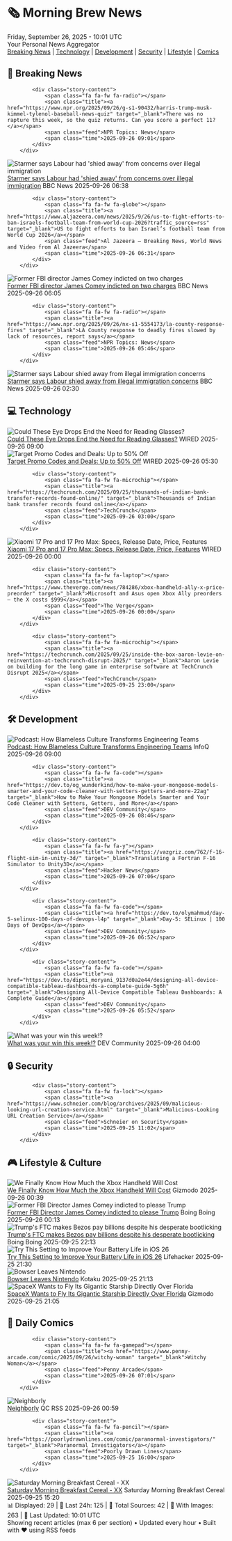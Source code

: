 <!-- Processing 54 RSS feeds at 2025-09-26 10:01:43 UTC -->
<!-- Processing: XKCD -->
<!-- Processing: Penny Arcade -->
<!-- Processing: Garfield -->
<!-- Processing: Dilbert -->
<!-- Processing: Cyanide & Happiness -->
<!-- Processing: Questionable Content -->
<!-- Processing: Girl Genius -->
<!-- Processing: CNN Top Stories -->
<!-- Processing: CNN Breaking News -->
<!-- Processing: NPR News -->
<!-- Processing: NBC News Breaking -->
<!-- Processing: Guardian World News -->
<!-- Processing: The Verge -->
<!-- Processing: Ars Technica -->
<!-- Processing: O'Reilly Radar -->
<!-- Processing: WIRED -->
<!-- Processing: Slashdot -->
<!-- Processing: Hacker News -->
<!-- Processing: StackOverflow Blog -->
<!-- Processing: It's FOSS -->
<!-- Error processing https://itsfoss.com/rss/: The read operation timed out -->
<!-- Processing: OMG! Ubuntu -->
<!-- Processing: Red Hat Blog -->
<!-- Processing: The Pragmatic Engineer -->
<!-- Generated 3 new posts out of 23 feeds processed -->
<div class="newspaper-header">
    <h1 class="newspaper-title">🗞️ Morning Brew News</h1>
    <div class="newspaper-date">Friday, September 26, 2025 - 10:01 UTC</div>
    <div class="newspaper-subtitle">Your Personal News Aggregator</div>
</div>

<div class="newspaper-nav">
    <a href="#breaking">Breaking News</a> |
    <a href="#tech">Technology</a> |
    <a href="#dev">Development</a> |
    <a href="#security">Security</a> |
    <a href="#lifestyle">Lifestyle</a> |
    <a href="#webcomics">Comics</a>
</div>

<div class="news-section breaking-news" id="breaking">
<h2 class="section-header">🚨 Breaking News</h2>
<div class="stories-container">
<div class="story">
            
            <div class="story-content">
                <span class="fa fa-fw fa-radio"></span>
                <span class="title"><a href="https://www.npr.org/2025/09/26/g-s1-90432/harris-trump-musk-kimmel-tylenol-baseball-news-quiz" target="_blank">There was no rapture this week, so the quiz returns. Can you score a perfect 11?</a></span>
                <span class="feed">NPR Topics: News</span>
                <span class="time">2025-09-26 09:01</span>
            </div>
        </div>
<div class="story">
            <img src="https://ichef.bbci.co.uk/ace/standard/240/cpsprodpb/eb5f/live/89c583d0-9a66-11f0-97f5-bd38218a3641.jpg" alt="Starmer says Labour had &#x27;shied away&#x27; from concerns over illegal immigration" class="story-image" loading="lazy" onerror="this.style.display='none'">
            <div class="story-content">
                <span class="fa fa-fw fa-flag"></span>
                <span class="title"><a href="https://www.bbc.com/news/articles/cn832y43ql5o?at_medium=RSS&at_campaign=rss" target="_blank">Starmer says Labour had &#x27;shied away&#x27; from concerns over illegal immigration</a></span>
                <span class="feed">BBC News</span>
                <span class="time">2025-09-26 06:38</span>
            </div>
        </div>
<div class="story">
            
            <div class="story-content">
                <span class="fa fa-fw fa-globe"></span>
                <span class="title"><a href="https://www.aljazeera.com/news/2025/9/26/us-to-fight-efforts-to-ban-israels-football-team-from-world-cup-2026?traffic_source=rss" target="_blank">US to fight efforts to ban Israel’s football team from World Cup 2026</a></span>
                <span class="feed">Al Jazeera – Breaking News, World News and Video from Al Jazeera</span>
                <span class="time">2025-09-26 06:31</span>
            </div>
        </div>
<div class="story">
            <img src="https://ichef.bbci.co.uk/ace/standard/240/cpsprodpb/267c/live/beb29810-9a72-11f0-85fc-9b9ff658e449.jpg" alt="Former FBI director James Comey indicted on two charges" class="story-image" loading="lazy" onerror="this.style.display='none'">
            <div class="story-content">
                <span class="fa fa-fw fa-earth-americas"></span>
                <span class="title"><a href="https://www.bbc.com/news/articles/cy50ggv35zpo?at_medium=RSS&at_campaign=rss" target="_blank">Former FBI director James Comey indicted on two charges</a></span>
                <span class="feed">BBC News</span>
                <span class="time">2025-09-26 06:05</span>
            </div>
        </div>
<div class="story">
            
            <div class="story-content">
                <span class="fa fa-fw fa-radio"></span>
                <span class="title"><a href="https://www.npr.org/2025/09/26/nx-s1-5554173/la-county-response-fires" target="_blank">LA County response to deadly fires slowed by lack of resources, report says</a></span>
                <span class="feed">NPR Topics: News</span>
                <span class="time">2025-09-26 05:46</span>
            </div>
        </div>
<div class="story">
            <img src="https://ichef.bbci.co.uk/ace/standard/240/cpsprodpb/eb5f/live/89c583d0-9a66-11f0-97f5-bd38218a3641.jpg" alt="Starmer says Labour shied away from illegal immigration concerns" class="story-image" loading="lazy" onerror="this.style.display='none'">
            <div class="story-content">
                <span class="fa fa-fw fa-flag"></span>
                <span class="title"><a href="https://www.bbc.com/news/articles/cn832y43ql5o?at_medium=RSS&at_campaign=rss" target="_blank">Starmer says Labour shied away from illegal immigration concerns</a></span>
                <span class="feed">BBC News</span>
                <span class="time">2025-09-26 02:30</span>
            </div>
        </div>
</div>
</div>
<div class="news-section tech-news" id="tech">
<h2 class="section-header">💻 Technology</h2>
<div class="stories-container">
<div class="story">
            <img src="https://media.wired.com/photos/68d57348bcf9d3a4141a7cbd/master/pass/eyedrops-sci-1356354404.jpg" alt="Could These Eye Drops End the Need for Reading Glasses?" class="story-image" loading="lazy" onerror="this.style.display='none'">
            <div class="story-content">
                <span class="fa fa-fw fa-bolt"></span>
                <span class="title"><a href="https://www.wired.com/story/could-these-eye-drops-end-the-need-for-reading-glasses/" target="_blank">Could These Eye Drops End the Need for Reading Glasses?</a></span>
                <span class="feed">WIRED</span>
                <span class="time">2025-09-26 09:00</span>
            </div>
        </div>
<div class="story">
            <img src="https://media.wired.com/photos/66ea077283cd4f2fbb17d478/master/pass/WIRED-Coupons-2.jpg" alt="Target Promo Codes and Deals: Up to 50% Off" class="story-image" loading="lazy" onerror="this.style.display='none'">
            <div class="story-content">
                <span class="fa fa-fw fa-bolt"></span>
                <span class="title"><a href="https://www.wired.com/story/target-promo-code/" target="_blank">Target Promo Codes and Deals: Up to 50% Off</a></span>
                <span class="feed">WIRED</span>
                <span class="time">2025-09-26 05:30</span>
            </div>
        </div>
<div class="story">
            
            <div class="story-content">
                <span class="fa fa-fw fa-microchip"></span>
                <span class="title"><a href="https://techcrunch.com/2025/09/25/thousands-of-indian-bank-transfer-records-found-online/" target="_blank">Thousands of Indian bank transfer records found online</a></span>
                <span class="feed">TechCrunch</span>
                <span class="time">2025-09-26 03:00</span>
            </div>
        </div>
<div class="story">
            <img src="https://media.wired.com/photos/68d5b27a23cd21f041c06ba4/master/pass/Xiaomi%2017%20Pro%20and%20Pro%20Max%203%20SOURCE%20Simon%20Hill.png" alt="Xiaomi 17 Pro and 17 Pro Max: Specs, Release Date, Price, Features" class="story-image" loading="lazy" onerror="this.style.display='none'">
            <div class="story-content">
                <span class="fa fa-fw fa-bolt"></span>
                <span class="title"><a href="https://www.wired.com/story/xiaomi-17-pro-max-hands-on/" target="_blank">Xiaomi 17 Pro and 17 Pro Max: Specs, Release Date, Price, Features</a></span>
                <span class="feed">WIRED</span>
                <span class="time">2025-09-26 00:00</span>
            </div>
        </div>
<div class="story">
            
            <div class="story-content">
                <span class="fa fa-fw fa-laptop"></span>
                <span class="title"><a href="https://www.theverge.com/news/784286/xbox-handheld-ally-x-price-preorder" target="_blank">Microsoft and Asus open Xbox Ally preorders — the X costs $999</a></span>
                <span class="feed">The Verge</span>
                <span class="time">2025-09-26 00:00</span>
            </div>
        </div>
<div class="story">
            
            <div class="story-content">
                <span class="fa fa-fw fa-microchip"></span>
                <span class="title"><a href="https://techcrunch.com/2025/09/25/inside-the-box-aaron-levie-on-reinvention-at-techcrunch-disrupt-2025/" target="_blank">Aaron Levie on building for the long game in enterprise software at TechCrunch Disrupt 2025</a></span>
                <span class="feed">TechCrunch</span>
                <span class="time">2025-09-25 23:00</span>
            </div>
        </div>
</div>
</div>
<div class="news-section dev-news" id="dev">
<h2 class="section-header">🛠️ Development</h2>
<div class="stories-container">
<div class="story">
            <img src="https://res.infoq.com/podcasts/blameless-culture-transforms-engineering-teams/en/smallimage/engineering-culture-podcast-thumbnail-1758539995149.jpg" alt="Podcast: How Blameless Culture Transforms Engineering Teams" class="story-image" loading="lazy" onerror="this.style.display='none'">
            <div class="story-content">
                <span class="fa fa-fw fa-info-circle"></span>
                <span class="title"><a href="https://www.infoq.com/podcasts/blameless-culture-transforms-engineering-teams/?utm_campaign=infoq_content&utm_source=infoq&utm_medium=feed&utm_term=global" target="_blank">Podcast: How Blameless Culture Transforms Engineering Teams</a></span>
                <span class="feed">InfoQ</span>
                <span class="time">2025-09-26 09:00</span>
            </div>
        </div>
<div class="story">
            
            <div class="story-content">
                <span class="fa fa-fw fa-code"></span>
                <span class="title"><a href="https://dev.to/og_wunderkind/how-to-make-your-mongoose-models-smarter-and-your-code-cleaner-with-setters-getters-and-more-22ag" target="_blank">How to Make Your Mongoose Models Smarter and Your Code Cleaner with Setters, Getters, and More</a></span>
                <span class="feed">DEV Community</span>
                <span class="time">2025-09-26 08:46</span>
            </div>
        </div>
<div class="story">
            
            <div class="story-content">
                <span class="fa fa-fw fa-y"></span>
                <span class="title"><a href="https://vazgriz.com/762/f-16-flight-sim-in-unity-3d/" target="_blank">Translating a Fortran F-16 Simulator to Unity3D</a></span>
                <span class="feed">Hacker News</span>
                <span class="time">2025-09-26 07:06</span>
            </div>
        </div>
<div class="story">
            
            <div class="story-content">
                <span class="fa fa-fw fa-code"></span>
                <span class="title"><a href="https://dev.to/olymahmud/day-5-selinux-100-days-of-devops-l4p" target="_blank">Day-5: SELinux | 100 Days of DevOps</a></span>
                <span class="feed">DEV Community</span>
                <span class="time">2025-09-26 06:52</span>
            </div>
        </div>
<div class="story">
            
            <div class="story-content">
                <span class="fa fa-fw fa-code"></span>
                <span class="title"><a href="https://dev.to/dipti_moryani_9137d0a2e44/designing-all-device-compatible-tableau-dashboards-a-complete-guide-5g6h" target="_blank">Designing All-Device Compatible Tableau Dashboards: A Complete Guide</a></span>
                <span class="feed">DEV Community</span>
                <span class="time">2025-09-26 05:52</span>
            </div>
        </div>
<div class="story">
            <img src="https://media2.dev.to/dynamic/image/width=800%2Cheight=%2Cfit=scale-down%2Cgravity=auto%2Cformat=auto/https%3A%2F%2Fdev-to-uploads.s3.amazonaws.com%2Fuploads%2Farticles%2Far5p68krvs299o024j24.gif" alt="What was your win this week!?" class="story-image" loading="lazy" onerror="this.style.display='none'">
            <div class="story-content">
                <span class="fa fa-fw fa-code"></span>
                <span class="title"><a href="https://dev.to/devteam/what-was-your-win-this-week-43a" target="_blank">What was your win this week!?</a></span>
                <span class="feed">DEV Community</span>
                <span class="time">2025-09-26 04:00</span>
            </div>
        </div>
</div>
</div>
<div class="news-section security-news" id="security">
<h2 class="section-header">🔒 Security</h2>
<div class="stories-container">
<div class="story">
            
            <div class="story-content">
                <span class="fa fa-fw fa-lock"></span>
                <span class="title"><a href="https://www.schneier.com/blog/archives/2025/09/malicious-looking-url-creation-service.html" target="_blank">Malicious-Looking URL Creation Service</a></span>
                <span class="feed">Schneier on Security</span>
                <span class="time">2025-09-25 11:02</span>
            </div>
        </div>
</div>
</div>
<div class="news-section lifestyle-news" id="lifestyle">
<h2 class="section-header">🎮 Lifestyle & Culture</h2>
<div class="stories-container">
<div class="story">
            <img src="https://gizmodo.com/app/uploads/2025/09/Asus-ROG-Xbox-Ally-X-hands-on-4-1280x853.jpg" alt="We Finally Know How Much the Xbox Handheld Will Cost" class="story-image" loading="lazy" onerror="this.style.display='none'">
            <div class="story-content">
                <span class="fa fa-fw fa-computer"></span>
                <span class="title"><a href="https://gizmodo.com/asus-rog-xbox-ally-x-price-2000663808" target="_blank">We Finally Know How Much the Xbox Handheld Will Cost</a></span>
                <span class="feed">Gizmodo</span>
                <span class="time">2025-09-26 00:39</span>
            </div>
        </div>
<div class="story">
            <img src="https://i0.wp.com/boingboing.net/wp-content/uploads/2016/07/RTX2K7E6.jpg?fit=1500%2C1121&amp;quality=60&amp;ssl=1" alt="Former FBI Director James Comey indicted to please Trump" class="story-image" loading="lazy" onerror="this.style.display='none'">
            <div class="story-content">
                <span class="fa fa-fw fa-arrow-right"></span>
                <span class="title"><a href="https://boingboing.net/2025/09/25/former-fbi-director-james-comey-indicted-to-please-trump.html" target="_blank">Former FBI Director James Comey indicted to please Trump</a></span>
                <span class="feed">Boing Boing</span>
                <span class="time">2025-09-26 00:13</span>
            </div>
        </div>
<div class="story">
            <img src="https://i0.wp.com/boingboing.net/wp-content/uploads/2025/09/bezos.jpg?fit=1200%2C800&amp;quality=60&amp;ssl=1" alt="Trump&#x27;s FTC makes Bezos pay billions despite his desperate bootlicking" class="story-image" loading="lazy" onerror="this.style.display='none'">
            <div class="story-content">
                <span class="fa fa-fw fa-arrow-right"></span>
                <span class="title"><a href="https://boingboing.net/2025/09/25/trumps-ftc-makes-bezos-pay-billions-despite-his-desperate-bootlicking.html" target="_blank">Trump&#x27;s FTC makes Bezos pay billions despite his desperate bootlicking</a></span>
                <span class="feed">Boing Boing</span>
                <span class="time">2025-09-25 22:13</span>
            </div>
        </div>
<div class="story">
            <img src="https://lifehacker.com/imagery/articles/01K6194S3JWFN0ATTBNCSCNW6P/hero-image.jpg" alt="Try This Setting to Improve Your Battery Life in iOS 26" class="story-image" loading="lazy" onerror="this.style.display='none'">
            <div class="story-content">
                <span class="fa fa-fw fa-life-ring"></span>
                <span class="title"><a href="https://lifehacker.com/tech/try-the-adaptive-power-setting-to-improve-battery-life-in-ios-26?utm_medium=RSS" target="_blank">Try This Setting to Improve Your Battery Life in iOS 26</a></span>
                <span class="feed">Lifehacker</span>
                <span class="time">2025-09-25 21:30</span>
            </div>
        </div>
<div class="story">
            <img src="https://kotaku.com/app/uploads/2025/09/Doug.jpg" alt="Bowser Leaves Nintendo" class="story-image" loading="lazy" onerror="this.style.display='none'">
            <div class="story-content">
                <span class="fa fa-fw fa-gamepad"></span>
                <span class="title"><a href="https://kotaku.com/bowser-leaves-nintendo-of-america-2000628868" target="_blank">Bowser Leaves Nintendo</a></span>
                <span class="feed">Kotaku</span>
                <span class="time">2025-09-25 21:13</span>
            </div>
        </div>
<div class="story">
            <img src="https://gizmodo.com/app/uploads/2025/08/starship-spacex-flight10-1280x853.jpg" alt="SpaceX Wants to Fly Its Gigantic Starship Directly Over Florida" class="story-image" loading="lazy" onerror="this.style.display='none'">
            <div class="story-content">
                <span class="fa fa-fw fa-computer"></span>
                <span class="title"><a href="https://gizmodo.com/spacex-wants-to-fly-its-gigantic-starship-directly-over-florida-2000663730" target="_blank">SpaceX Wants to Fly Its Gigantic Starship Directly Over Florida</a></span>
                <span class="feed">Gizmodo</span>
                <span class="time">2025-09-25 21:05</span>
            </div>
        </div>
</div>
</div>
<div class="news-section webcomics-section" id="webcomics">
<h2 class="section-header">🎨 Daily Comics</h2>
<div class="stories-container">
<div class="story">
            
            <div class="story-content">
                <span class="fa fa-fw fa-gamepad"></span>
                <span class="title"><a href="https://www.penny-arcade.com/comic/2025/09/26/witchy-woman" target="_blank">Witchy Woman</a></span>
                <span class="feed">Penny Arcade</span>
                <span class="time">2025-09-26 07:01</span>
            </div>
        </div>
<div class="story">
            <img src="http://www.questionablecontent.net/comics/5666.png" alt="Neighborly" class="story-image" loading="lazy" onerror="this.style.display='none'">
            <div class="story-content">
                <span class="fa fa-fw fa-music"></span>
                <span class="title"><a href="http://questionablecontent.net/view.php?comic=5666" target="_blank">Neighborly</a></span>
                <span class="feed">QC RSS</span>
                <span class="time">2025-09-26 00:59</span>
            </div>
        </div>
<div class="story">
            
            <div class="story-content">
                <span class="fa fa-fw fa-pencil"></span>
                <span class="title"><a href="https://poorlydrawnlines.com/comic/paranormal-investigators/" target="_blank">Paranormal Investigators</a></span>
                <span class="feed">Poorly Drawn Lines</span>
                <span class="time">2025-09-25 16:00</span>
            </div>
        </div>
<div class="story">
            <img src="https://www.smbc-comics.com/comics/1758817442-20250925.png" alt="Saturday Morning Breakfast Cereal - XX" class="story-image" loading="lazy" onerror="this.style.display='none'">
            <div class="story-content">
                <span class="fa fa-fw fa-smile"></span>
                <span class="title"><a href="https://www.smbc-comics.com/comic/xx" target="_blank">Saturday Morning Breakfast Cereal - XX</a></span>
                <span class="feed">Saturday Morning Breakfast Cereal</span>
                <span class="time">2025-09-25 15:20</span>
            </div>
        </div>
</div>
</div>

<div class="newspaper-footer">
    <div class="stats">
        📊 Displayed: 29 | 📅 Last 24h: 125 | 📡 Total Sources: 42 | 📸 With Images: 263 |
        🔄 Last Updated: 10:01 UTC
    </div>
    <div class="footer-note">
        Showing recent articles (max 6 per section) • Updated every hour • Built with ❤️ using RSS feeds
    </div>
</div>
